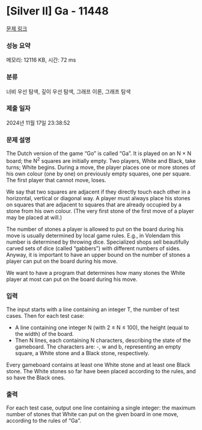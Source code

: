 # [Silver II] Ga - 11448 

[문제 링크](https://www.acmicpc.net/problem/11448) 

### 성능 요약

메모리: 12116 KB, 시간: 72 ms

### 분류

너비 우선 탐색, 깊이 우선 탐색, 그래프 이론, 그래프 탐색

### 제출 일자

2024년 11월 17일 23:38:52

### 문제 설명

<p>The Dutch version of the game “Go” is called “Ga”. It is played on an N × N board; the N<sup>2</sup> squares are initially empty. Two players, White and Black, take turns; White begins. During a move, the player places one or more stones of his own colour (one by one) on previously empty squares, one per square. The first player that cannot move, loses.</p>

<p>We say that two squares are adjacent if they directly touch each other in a horizontal, vertical or diagonal way. A player must always place his stones on squares that are adjacent to squares that are already occupied by a stone from his own colour. (The very first stone of the first move of a player may be placed at will.)</p>

<p>The number of stones a player is allowed to put on the board during his move is usually determined by local game rules. E.g., in Volendam this number is determined by throwing dice. Specialized shops sell beautifully carved sets of dice (called “gabbers”) with different numbers of sides. Anyway, it is important to have an upper bound on the number of stones a player can put on the board during his move.</p>

<p>We want to have a program that determines how many stones the White player at most can put on the board during his move.</p>

### 입력 

 <p>The input starts with a line containing an integer T, the number of test cases. Then for each test case:</p>

<ul>
	<li>A line containing one integer N (with 2 ≤ N ≤ 100), the height (equal to the width) of the board.</li>
	<li>Then N lines, each containing N characters, describing the state of the gameboard. The characters are: -, w and b, representing an empty square, a White stone and a Black stone, respectively.</li>
</ul>

<p>Every gameboard contains at least one White stone and at least one Black stone. The White stones so far have been placed according to the rules, and so have the Black ones.</p>

### 출력 

 <p>For each test case, output one line containing a single integer: the maximum number of stones that White can put on the given board in one move, according to the rules of “Ga”.</p>

